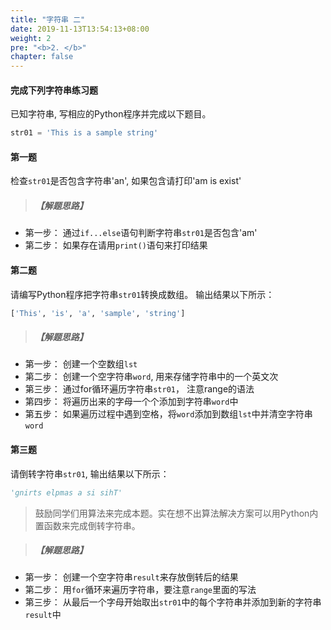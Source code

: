 ```yaml
---
title: "字符串 二"
date: 2019-11-13T13:54:13+08:00
weight: 2
pre: "<b>2. </b>"
chapter: false
---
```


#### 完成下列字符串练习题

已知字符串, 写相应的Python程序并完成以下题目。

```python
str01 = 'This is a sample string'
```

#### 第一题

检查`str01`是否包含字符串'an', 如果包含请打印'am is exist'


> ##### 【解题思路】
- 第一步： 通过`if...else`语句判断字符串`str01`是否包含'am'
- 第二步： 如果存在请用`print()`语句来打印结果 

#### 第二题

请编写Python程序把字符串`str01`转换成数组。 输出结果以下所示：

```python
['This', 'is', 'a', 'sample', 'string']
```

> ##### 【解题思路】
- 第一步： 创建一个空数组`lst`
- 第二步： 创建一个空字符串`word`, 用来存储字符串中的一个英文次
- 第三步： 通过for循环遍历字符串`str01`， 注意range的语法
- 第四步： 将遍历出来的字母一个个添加到字符串`word`中
- 第五步： 如果遍历过程中遇到空格，将`word`添加到数组`lst`中并清空字符串`word`

#### 第三题

请倒转字符串`str01`, 输出结果以下所示：

```python
'gnirts elpmas a si sihT'
```
> 鼓励同学们用算法来完成本题。实在想不出算法解决方案可以用Python内置函数来完成倒转字符串。

> ##### 【解题思路】
- 第一步： 创建一个空字符串`result`来存放倒转后的结果
- 第二步： 用`for`循环来遍历字符串，要注意`range`里面的写法
- 第三步： 从最后一个字母开始取出`str01`中的每个字符串并添加到新的字符串`result`中
